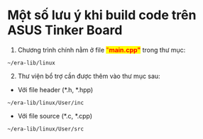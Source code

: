 # Một số lưu ý khi build code trên ASUS Tinker Board

1. Chương trình chính nằm ở file <mark style="color:red;">"</mark><mark style="color:red;">**main.cpp"**</mark> trong thư mục:

```
~/era-lib/linux
```

2. Thư viện bổ trợ cần được thêm vào thư mục sau:

* Với file header (\*.h, \*.hpp)

```
~/era-lib/linux/User/inc
```

* Với file source (\*.c, \*.cpp)

```
~/era-lib/linux/User/src
```
